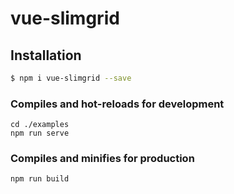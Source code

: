# vue-slimgrid

## Installation
```sh
$ npm i vue-slimgrid --save
```

### Compiles and hot-reloads for development
```
cd ./examples
npm run serve
```

### Compiles and minifies for production
```
npm run build
```
